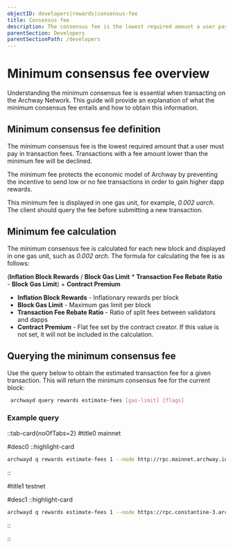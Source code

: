 ```yaml
---
objectID: developers|rewards|consensus-fee
title: Consensus fee
description: The consensus fee is the lowest required amount a user pays in transaction fees.
parentSection: Developers
parentSectionPath: /developers
---
```


# Minimum consensus fee overview

Understanding the minimum consensus fee is essential when transacting on the Archway Network. This guide will provide an explanation of what the minimum consensus fee entails and how to obtain this information.

## Minimum consensus fee definition

The minimum consensus fee is the lowest required amount that a user must pay in transaction fees. Transactions with a fee amount lower than the minimum fee will be declined.

The minimum fee protects the economic model of Archway by preventing the incentive to send low or no fee transactions in order to gain higher dapp rewards.

This minimum fee is displayed in one gas unit, for example, *0.002 uarch*. The client should query the fee before submitting a new transaction.

## Minimum fee calculation

The minimum consensus fee is calculated for each new block and displayed in one gas unit, such as *0.002 arch*. The formula for calculating the fee is as follows:

(**Inflation Block Rewards** / **Block Gas Limit** \* **Transaction Fee Rebate Ratio** - **Block Gas Limit**) + **Contract Premium**

- **Inflation Block Rewards** - Inflationary rewards per block
- **Block Gas Limit** - Maximum gas limit per block
- **Transaction Fee Rebate Ratio** - Ratio of split fees between validators and dapps
- **Contract Premium** - Flat fee set by the contract creator. If this value is not set, it will not be included in the calculation.

## Querying the minimum consensus fee

Use the query below to obtain the estimated transaction fee for a given transaction. This will return the minimum consensus fee for the current block:

```bash 
 archwayd query rewards estimate-fees [gas-limit] [flags]
```

### Example query



::tab-card{noOfTabs=2}
#title0
mainnet

#desc0
::highlight-card

```bash
archwayd q rewards estimate-fees 1 --node http://rpc.mainnet.archway.io:443 --chain-id archway-1 --output json | jq -r '.gas_unit_price | (.amount + .denom)'
```

::

#title1
testnet

#desc1
::highlight-card

```bash
archwayd q rewards estimate-fees 1 --node https://rpc.constantine-3.archway.tech:443 --chain-id constantine-3 --output json | jq -r '.gas_unit_price | (.amount + .denom)'
```


::

::